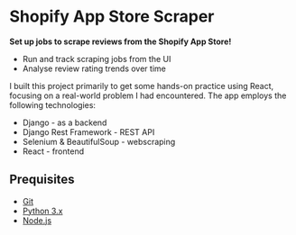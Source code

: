 # Shopify App Store Scraper

**Set up jobs to scrape reviews from the Shopify App Store!**
- Run and track scraping jobs from the UI
- Analyse review rating trends over time

I built this project primarily to get some hands-on practice using React, focusing on a real-world problem I had encountered.
The app employs the following technologies:
- Django - as a backend
- Django Rest Framework - REST API
- Selenium & BeautifulSoup - webscraping
- React - frontend


## Prequisites
- [Git](https://git-scm.com/downloads)
- [Python 3.x](https://www.python.org/downloads/)
- [Node.js](https://nodejs.org/en/download/)
